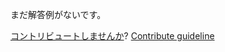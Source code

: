 
まだ解答例がないです。

[コントリビュートしませんか](https://github.com/BFEdev/BFE.dev-solutions/blob/main/quiz/async_ja.md)?  [Contribute guideline](https://github.com/BFEdev/BFE.dev-solutions#how-to-contribute)
